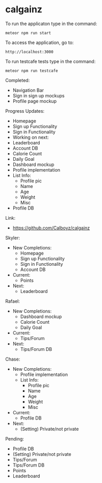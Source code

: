 # calgainz

To run the applicaton type in the command:
```
meteor npm run start
```

To access the application, go to:
```
http://localhost:3000
```

To run testcafe tests type in the command:
```
meteor npm run testcafe
```
Completed:
- Navigation Bar
- Sign in sign up mockups
- Profile page mockup

Progress Updates:
- Homepage
- Sign up Functionality
- Sign in Functionality
- Working on next:
- Leaderboard
- Account DB
- Calorie Count
- Daily Goal
- Dashboard mockup
- Profile implementation
- List Info:
  - Profile pic
  - Name
  - Age
  - Weight
  - Misc
- Profile DB

Link:
- https://github.com/Calboyz/calgainz

Skyler:
- New Completions:
  - Homepage
  - Sign up Functionality
  - Sign in Functionality
  - Account DB
- Current:
  - Points
- Next:
  - Leaderboard


Rafael:
- New Completions:
  - Dashboard mockup
  - Calorie Count
  - Daily Goal
- Current:
  - Tips/Forum
- Next:
  - Tips/Forum DB


Chase:
- New Completions:
  - Profile implementation
  - List Info:
    - Profile pic
    - Name
    - Age
    - Weight
    - Misc
- Current:
  - Profile DB
- Next:
  - (Setting) Private/not private

Pending:
- Profile DB
- (Setting) Private/not private
- Tips/Forum
- Tips/Forum DB
- Points
- Leaderboard
